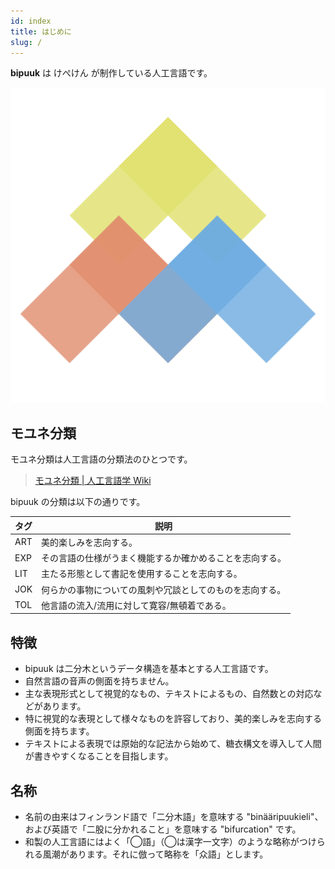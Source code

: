 ```yaml
---
id: index
title: はじめに
slug: /
---
```


**bipuuk** は けぺけん が制作している人工言語です。

![bipuuk](../static/img/logo.svg)


## モユネ分類

モユネ分類は人工言語の分類法のひとつです。

> [モユネ分類 \| 人工言語学 Wiki](http://ja.conlinguistics.wikia.com/wiki/%E3%83%A2%E3%83%A6%E3%83%8D%E5%88%86%E9%A1%9E)

bipuuk の分類は以下の通りです。

|タグ|説明|
|---|---|
|ART|美的楽しみを志向する。|
|EXP|その言語の仕様がうまく機能するか確かめることを志向する。|
|LIT|主たる形態として書記を使用することを志向する。|
|JOK|何らかの事物についての風刺や冗談としてのものを志向する。|
|TOL|他言語の流入/流用に対して寛容/無頓着である。|

## 特徴

- bipuuk は二分木というデータ構造を基本とする人工言語です。
- 自然言語の音声の側面を持ちません。
- 主な表現形式として視覚的なもの、テキストによるもの、自然数との対応などがあります。
- 特に視覚的な表現として様々なものを許容しており、美的楽しみを志向する側面を持ちます。
- テキストによる表現では原始的な記法から始めて、糖衣構文を導入して人間が書きやすくなることを目指します。


## 名称

- 名前の由来はフィンランド語で「二分木語」を意味する "binääripuukieli"、および英語で「二股に分かれること」を意味する "bifurcation" です。
- 和製の人工言語にはよく「◯語」（◯は漢字一文字）のような略称がつけられる風潮があります。それに倣って略称を「众語」とします。
